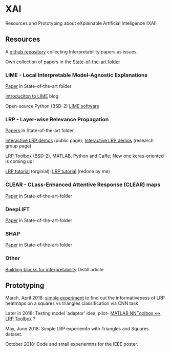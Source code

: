 # XAI
Resources and Prototyping about eXplainable Artificial Inteligence (XAI)

## Resources

A [github repository](https://github.com/dais-ita/interpretability-papers) collecting Interpretability papers as issues.

Own collection of papers in the [State-of-the-art folder](https://github.com/NLeSC/XAI/tree/master/State-of-the-art)

### LIME - Local Interpretable Model-Agnostic Explanations
[Paper](https://github.com/NLeSC/XAI/tree/master/State-of-the-art/LIME) in State-of-the-art folder

[Introduciton to LIME](https://www.oreilly.com/learning/introduction-to-local-interpretable-model-agnostic-explanations-lime) blog

Open-source Python (BSD-2) [LIME software](https://github.com/marcotcr/lime)

### LRP - Layer-wise Relevance Propagation
[Papers](https://github.com/NLeSC/XAI/tree/master/State-of-the-art/LRP) in State-of-the-art folder

[Interactive LRP demos](http://www.heatmapping.org/) (public page);
[Interactive LRP demos](https://lrpserver.hhi.fraunhofer.de/Demos) (research group page)

[LRP Toolbox](https://github.com/sebastian-lapuschkin/lrp_toolbox) (BSD-2), MATLAB, Python and Caffe;
New one keras-oriented is coming up!

[LRP tutorial](http://www.heatmapping.org/tutorial/) (orginial);
[LRP tutorial](https://github.com/NLeSC/XAI/tree/master/Software/Python/LRP%20Tutorial) (redone by me)

### CLEAR - CLass-Enhanced Attentive Response (CLEAR) maps
[Paper](https://github.com/NLeSC/XAI/tree/master/State-of-the-art/CLEAR) in State-of-the-art-folder

### DeepLIFT
[Paper](https://github.com/NLeSC/XAI/tree/master/State-of-the-art/DeepLIFT) in State-of-the-art-folder

### SHAP
[Paper](https://github.com/NLeSC/XAI/tree/master/State-of-the-art/SHAP) in State-of-the-art-folder

### Other
[Building blocks for interpretability](https://distill.pub/2018/building-blocks/) Distill article

## Prototyping 
March, April 2018: [simple experiment](https://github.com/NLeSC/XAI/tree/master/Software/MATLAB/SimpleLRPExperiment) to find out the informativeness of LRP heatmaps on a squares vs triangles classification via CNN task

Later in 2018: Testing model 'adaptor' idea, pilot- [MATLAB NNToolbox <-> LRP Toolbox](https://github.com/NLeSC/XAI/tree/master/Software/MATLAB/NN2LRPToolboxMNISTDemo) ?

May, June 2018: Simple LRP experiemtn with Triangles and Squares dataset.

October 2018: Code  and small experiemtns for the IEEE poster.
